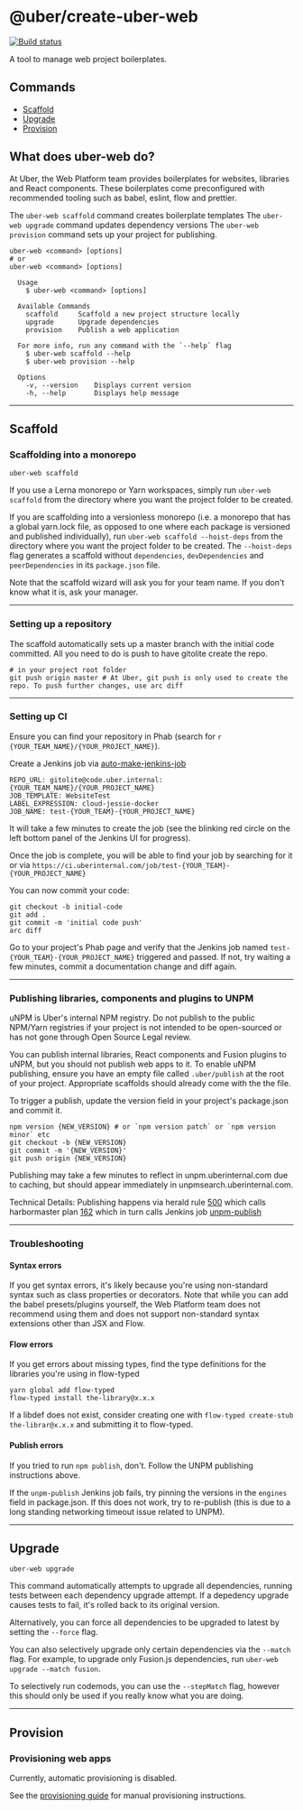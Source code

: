 # @uber/create-uber-web

[![Build status](https://badge.buildkite.com/e962e49f800a98e953516b0d036bc66501ccb5e90dcd7eff2f.svg?branch=master)](https://buildkite.com/uber/fusionjs)

A tool to manage web project boilerplates.

## Commands

- [Scaffold](#scaffolding)
- [Upgrade](#upgrade)
- [Provision](#provision)

## What does uber-web do?

At Uber, the Web Platform team provides boilerplates for websites, libraries and React components. These boilerplates come preconfigured with recommended tooling such as babel, eslint, flow and prettier.

The `uber-web scaffold` command creates boilerplate templates
The `uber-web upgrade` command updates dependency versions
The `uber-web provision` command sets up your project for publishing.

```
uber-web <command> [options]
# or
uber-web <command> [options]

  Usage
    $ uber-web <command> [options]

  Available Commands
    scaffold     Scaffold a new project structure locally
    upgrade      Upgrade dependencies
    provision    Publish a web application

  For more info, run any command with the `--help` flag
    $ uber-web scaffold --help
    $ uber-web provision --help

  Options
    -v, --version    Displays current version
    -h, --help       Displays help message
```

---

## Scaffold

### Scaffolding into a monorepo

```
uber-web scaffold
```

If you use a Lerna monorepo or Yarn workspaces, simply run `uber-web scaffold` from the directory where you want the project folder to be created.

If you are scaffolding into a versionless monorepo (i.e. a monorepo that has a global yarn.lock file, as opposed to one where each package is versioned and published individually), run `uber-web scaffold --hoist-deps` from the directory where you want the project folder to be created. The `--hoist-deps` flag generates a scaffold without `dependencies`, `devDependencies` and `peerDependencies` in its `package.json` file.

Note that the scaffold wizard will ask you for your team name. If you don't know what it is, ask your manager.

---

### Setting up a repository

The scaffold automatically sets up a master branch with the initial code committed. All you need to do is push to have gitolite create the repo.

```
# in your project root folder
git push origin master # At Uber, git push is only used to create the repo. To push further changes, use arc diff
```

---

### Setting up CI

Ensure you can find your repository in Phab (search for `r {YOUR_TEAM_NAME}/{YOUR_PROJECT_NAME}`).

Create a Jenkins job via [auto-make-jenkins-job](https://ci.uberinternal.com/job/auto-make-jenkins-job/build?delay=0sec)

```
REPO_URL: gitolite@code.uber.internal:{YOUR_TEAM_NAME}/{YOUR_PROJECT_NAME}
JOB_TEMPLATE: WebsiteTest
LABEL_EXPRESSION: cloud-jessie-docker
JOB_NAME: test-{YOUR_TEAM}-{YOUR_PROJECT_NAME}
```

It will take a few minutes to create the job (see the blinking red circle on the left bottom panel of the Jenkins UI for progress).

Once the job is complete, you will be able to find your job by searching for it or via `https://ci.uberinternal.com/job/test-{YOUR_TEAM}-{YOUR_PROJECT_NAME}`

You can now commit your code:

```
git checkout -b initial-code
git add .
git commit -m 'initial code push'
arc diff
```

Go to your project's Phab page and verify that the Jenkins job named `test-{YOUR_TEAM}-{YOUR_PROJECT_NAME}` triggered and passed. If not, try waiting a few minutes, commit a documentation change and diff again.

---

### Publishing libraries, components and plugins to UNPM

uNPM is Uber's internal NPM registry. Do not publish to the public NPM/Yarn registries if your project is not intended to be open-sourced or has not gone through Open Source Legal review.

You can publish internal libraries, React components and Fusion plugins to uNPM, but you should not publish web apps to it. To enable uNPM publishing, ensure you have an empty file called `.uber/publish` at the root of your project. Appropriate scaffolds should already come with the the file.

To trigger a publish, update the version field in your project's package.json and commit it.

```
npm version {NEW_VERSION} # or `npm version patch` or `npm version minor` etc
git checkout -b {NEW_VERSION}
git commit -m '{NEW_VERSION}'
git push origin {NEW_VERSION}
```

Publishing may take a few minutes to reflect in unpm.uberinternal.com due to caching, but should appear immediately in unpmsearch.uberinternal.com.

Technical Details: Publishing happens via herald rule [500](https://code.uberinternal.com/herald/rule/500/) which calls harbormaster plan [162](https://code.uberinternal.com/harbormaster/plan/162/) which in turn calls Jenkins job [unpm-publish](https://ci.uberinternal.com/job/unpm-publish/)

---

### Troubleshooting

#### Syntax errors

If you get syntax errors, it's likely because you're using non-standard syntax such as class properties or decorators. Note that while you can add the babel presets/plugins yourself, the Web Platform team does not recommend using them and does not support non-standard syntax extensions other than JSX and Flow.

#### Flow errors

If you get errors about missing types, find the type definitions for the libraries you're using in flow-typed

```
yarn global add flow-typed
flow-typed install the-library@x.x.x
```

If a libdef does not exist, consider creating one with `flow-typed create-stub the-librar@x.x.x` and submitting it to flow-typed.

#### Publish errors

If you tried to run `npm publish`, don't. Follow the UNPM publishing instructions above.

If the `unpm-publish` Jenkins job fails, try pinning the versions in the `engines` field in package.json. If this does not work, try to re-publish (this is due to a long standing networking timeout issue related to UNPM).

---

## Upgrade

```
uber-web upgrade
```

This command automatically attempts to upgrade all dependencies, running tests between each dependency upgrade attempt. If a depedency upgrade causes tests to fail, it's rolled back to its original version.

Alternatively, you can force all dependencies to be upgraded to latest by setting the `--force` flag.

You can also selectively upgrade only certain dependencies via the `--match` flag. For example, to upgrade only Fusion.js dependencies, run `uber-web upgrade --match fusion`.

To selectively run codemods, you can use the `--stepMatch` flag, however this should only be used if you really know what you are doing.

---

## Provision

### Provisioning web apps

Currently, automatic provisioning is disabled.

See the [provisioning guide](https://docs.google.com/document/d/1j2XVa4fiM4xtss_WgwQWh0-HVwpvEbBcHb_R61dIl3U/edit#) for manual provisioning instructions.
